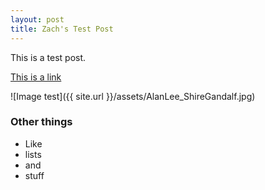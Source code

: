 ```yaml
---
layout: post
title: Zach's Test Post
---
```


This is a test post. 

[This is a link](http://zwmiller.com)

![Image test]({{ site.url }}/assets/AlanLee_ShireGandalf.jpg)

### Other things
* Like
* lists
* and 
* stuff
